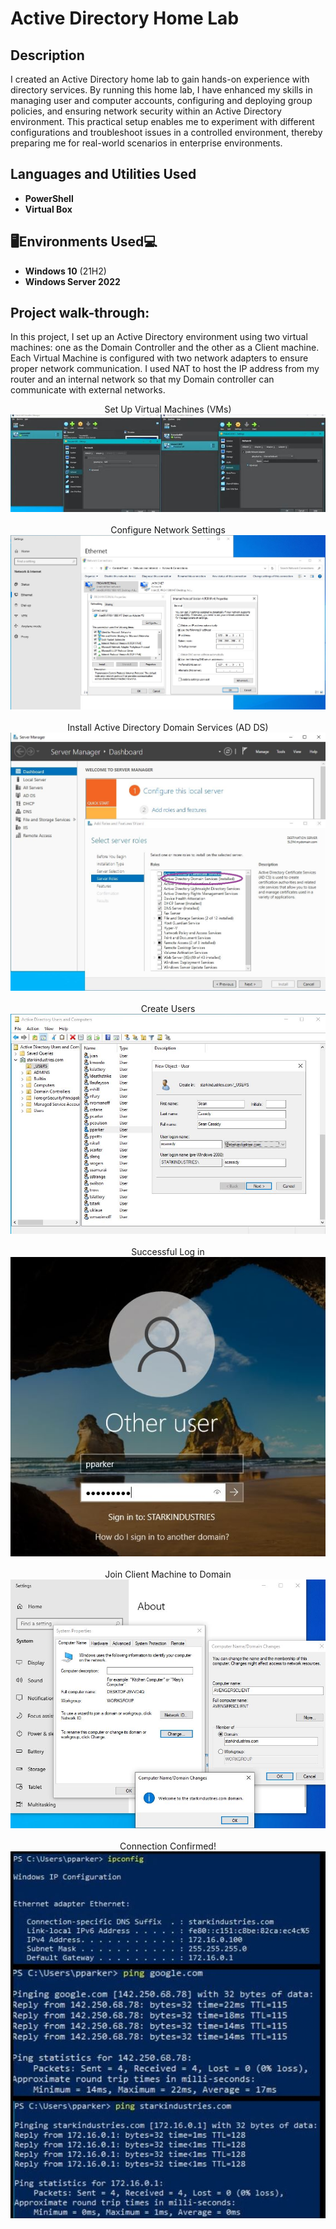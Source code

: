 <h1>Active Directory Home Lab</h1>

<h2>Description</h2>
I created an Active Directory home lab to gain hands-on experience with directory services. By running this home lab, I have enhanced my skills in managing user and computer accounts, configuring and deploying group policies, and ensuring network security within an Active Directory environment. This practical setup enables me to experiment with different configurations and troubleshoot issues in a controlled environment, thereby preparing me for real-world scenarios in enterprise environments.
<br />


<h2>Languages and Utilities Used</h2>

- <b>PowerShell</b> 
- <b>Virtual Box</b>

<h2>🖥️Environments Used💻 </h2>

- <b>Windows 10</b> (21H2)
- <b>Windows Server 2022</b>

<h2>Project walk-through:</h2>

In this project, I set up an Active Directory environment using two virtual machines: one as the Domain Controller and the other as a Client machine. Each Virtual Machine is configured with two network adapters to ensure proper network communication. I used NAT to host the IP address from my router and an internal network so that my Domain controller can communicate with external networks. 

<p align="center">
Set Up Virtual Machines (VMs) <br/>
<img src="images/TScombinedVM.JPG"</img>
 <br />
<br />
Configure Network Settings  <br/>
<img src="images/TSconfignet.JPG"</img>
<br />
<br />
Install Active Directory Domain Services (AD DS) <br/>
<img src="images/TSADservermanager.JPG"</img>
<br />
<br />
Create Users <br/>
<img src="images/TSadduser.JPG"</img>
<br />
<br />
Successful Log in <br/>
<img src="images/TSclientloginpparker.JPG"</img>
<br />
<br />
Join Client Machine to Domain  <br/>
<img src="images/TSconnectdomain.JPG"</img>
<br />
<br />
Connection Confirmed!  <br/>
<img src="images/tsconfirmpings.JPG"</img>
<br />
<br />
</p>

<!--
 ```diff
- text in red
+ text in green
! text in orange
# text in gray
@@ text in purple (and bold)@@
```
--!>

